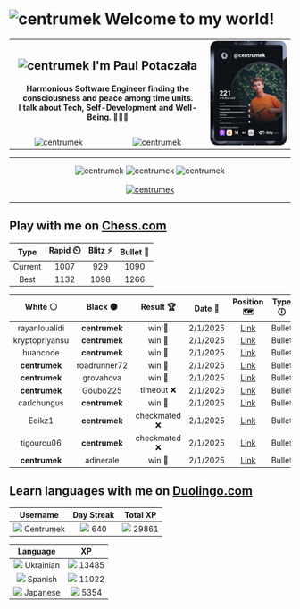 <h1>
  <img
    src="https://emojis.slackmojis.com/emojis/images/1531849430/4246/blob-sunglasses.gif"
    width="30"
    alt="centrumek"
  />
  Welcome to my world!
</h1>

<table>
  <tbody>
    <tr>
      <td align="center" width="70%" colspan="2">
        <h2>
          <img
            src="https://raw.githubusercontent.com/MartinHeinz/MartinHeinz/master/wave.gif"
            width="30px"
            alt="centrumek"
          />
          I'm Paul Potaczała
        </h2>
        <h4>
          Harmonious Software Engineer finding the consciousness and peace among time units.
          <br/>
          I talk about Tech, Self-Development and Well-Being. 🌿🧘🚀
        </h4>
      </td>
      <td width="30%" rowspan="2">
        <a href="https://app.daily.dev/centrumek">
          <img
            src="./devcard.svg"
            alt="centrumek"
          />
        </a>
      </td>
    </tr>
    <tr align="center">
      <td>
        <img
          src="https://komarev.com/ghpvc/?username=centrumek&label=visitors&color=0e75b6&style=flat"
          alt="centrumek"
        >
      </td>
      <td>
        <a href="https://stackoverflow.com/users/14496012/centrumek">
          <img
            src="https://stackoverflow.com/users/flair/14496012.png?theme=dark"
            alt="centrumek"
          >
        </a>
      </td>
    </tr>
  </tbody>
</table>

---
<div align="center">
  <img 
    src="https://github-readme-stats.vercel.app/api?username=centrumek&show_icons=true&count_private=true&theme=dark&hide_border=true&hide=issues,contribs&bg_color=00000000"
    alt="centrumek"
  />
  <img
    src="https://github-readme-stats.vercel.app/api/top-langs/?username=centrumek&layout=compact&hide_border=true&theme=dark&bg_color=00000000&langs_count=6&exclude_repo=air-statistic-app"
    alt="centrumek"
  />
  <img 
    src="https://github-readme-streak-stats.herokuapp.com?user=centrumek&theme=dark&hide_border=true&background=FFFFFF00"
    alt="centrumek"
  />
  <br/>
  <br/>
  <a href="https://www.buymeacoffee.com/centrumek">
    <img
      src="https://cdn.buymeacoffee.com/buttons/v2/default-orange.png"
      height="50"
      width="210"
      alt="centrumek"
    />
  </a>
</div>

---

## Play with me on [Chess.com](https://www.chess.com/member/centrumek)

<div align="center">
<!--START_SECTION:chessStats-->
<!-- Automatically generated with https://github.com/Balastrong/chess-stats-action -->

| Type | Rapid ⏲️ | Blitz ⚡ | Bullet 🔫 |
|:---:|:---:|:---:|:---:|
| Current | 1007 | 929 | 1090 |
| Best | 1132 | 1098 | 1266 |

| White ⚪ | Black ⚫ | Result 🏆 | Date 📅 | Position 🗺️ | Type 🕕 |
|:---:|:---:|:---:|:---:|:---:|:---:|
| rayanloualidi | **centrumek** | win 🥇 | 2/1/2025 | <a href="http://www.ee.unb.ca/cgi-bin/tervo/fen.pl?select=1k6/8/PP6/8/1Kr5/r7/7R/8 w - -">Link</a> | Bullet |
| kryptopriyansu | **centrumek** | win 🥇 | 2/1/2025 | <a href="http://www.ee.unb.ca/cgi-bin/tervo/fen.pl?select=r6r/pb2kp1p/4p3/2p5/1pn1n3/5N2/PPP3PP/2KR1R2 w - -">Link</a> | Bullet |
| huancode | **centrumek** | win 🥇 | 2/1/2025 | <a href="http://www.ee.unb.ca/cgi-bin/tervo/fen.pl?select=4r1nr/p5Np/bq2P3/2pQ4/1kP5/p5PB/1P3P1P/2KR3R w - -">Link</a> | Bullet |
| **centrumek** | roadrunner72 | win 🥇 | 2/1/2025 | <a href="http://www.ee.unb.ca/cgi-bin/tervo/fen.pl?select=r6r/5p1p/3k3b/3R4/2Q3p1/2P1P3/5PPP/2K5 b - -">Link</a> | Bullet |
| **centrumek** | grovahova | win 🥇 | 2/1/2025 | <a href="http://www.ee.unb.ca/cgi-bin/tervo/fen.pl?select=7k/pp3b2/5Np1/b7/P5P1/4Pp2/2K2P2/8 b - -">Link</a> | Bullet |
| **centrumek** | Goubo225 | timeout ❌ | 2/1/2025 | <a href="http://www.ee.unb.ca/cgi-bin/tervo/fen.pl?select=k7/P7/1K6/6pp/4P1P1/7P/8/8 w - -">Link</a> | Bullet |
| carlchungus | **centrumek** | win 🥇 | 2/1/2025 | <a href="http://www.ee.unb.ca/cgi-bin/tervo/fen.pl?select=r7/2k5/2p2r2/pq1p4/3Pp2P/2P1PnP1/1P2QP2/1KR2R2 w - -">Link</a> | Bullet |
| Edikz1 | **centrumek** | checkmated ❌ | 2/1/2025 | <a href="http://www.ee.unb.ca/cgi-bin/tervo/fen.pl?select=k2r1r2/pQ3R2/3p4/4p1q1/4P1Bp/1P1P3P/P5P1/6K1 b - -">Link</a> | Bullet |
| tigourou06 | **centrumek** | checkmated ❌ | 2/1/2025 | <a href="http://www.ee.unb.ca/cgi-bin/tervo/fen.pl?select=r1bq2nr/pp1nkQp1/2p1p2p/3pP1N1/3P4/2PB4/PP4PP/RNB2RK1 b - -">Link</a> | Bullet |
| **centrumek** | adinerale | win 🥇 | 2/1/2025 | <a href="http://www.ee.unb.ca/cgi-bin/tervo/fen.pl?select=rn1qk1nr/pbppppbp/1p4p1/8/3PP3/P4P2/1PP3PP/RNBQKBNR b KQkq -">Link</a> | Bullet |

<!--END_SECTION:chessStats-->
</div>

## Learn languages with me on [Duolingo.com](https://www.duolingo.com/profile/Centrumek)

<div align="center">
<!--START_SECTION:duolingoStats-->
<!-- Automatically generated with https://github.com/centrumek/duolingo-readme-stats-->

| Username | Day Streak | Total XP |
|:---:|:---:|:---:|
| <img src="https://raw.githubusercontent.com/centrumek/duolingo-readme-stats/main/assets/duolingo.png" height="12"> Centrumek | <img src="https://raw.githubusercontent.com/centrumek/duolingo-readme-stats/main/assets/streakinactive.svg" height="12"> 640 | <img src="https://raw.githubusercontent.com/centrumek/duolingo-readme-stats/main/assets/xp.svg" height="12"> 29861 | <img src="https://raw.githubusercontent.com/centrumek/duolingo-readme-stats/main/assets/xp.svg" height="12"> 0 |

| Language | XP |
|:---:|:---:|
| <img src="https://raw.githubusercontent.com/centrumek/duolingo-readme-stats/main/assets/langs/ukrainian.svg" height="12"> Ukrainian | <img src="https://raw.githubusercontent.com/centrumek/duolingo-readme-stats/main/assets/xp.svg" height="12"> 13485 |
| <img src="https://raw.githubusercontent.com/centrumek/duolingo-readme-stats/main/assets/langs/spanish.svg" height="12"> Spanish | <img src="https://raw.githubusercontent.com/centrumek/duolingo-readme-stats/main/assets/xp.svg" height="12"> 11022 |
| <img src="https://raw.githubusercontent.com/centrumek/duolingo-readme-stats/main/assets/langs/japanese.svg" height="12"> Japanese | <img src="https://raw.githubusercontent.com/centrumek/duolingo-readme-stats/main/assets/xp.svg" height="12"> 5354 |

<!--END_SECTION:duolingoStats-->
</div>
<!--
**centrumek/centrumek** is a ✨ _special_ ✨ repository because its `README.md` (this file) appears on your GitHub profile.

Here are some ideas to get you started:

- 🔭 I’m currently working on ...
- 🌱 I’m currently learning ...
- 👯 I’m looking to collaborate on ...
- 🤔 I’m looking for help with ...
- 💬 Ask me about ...
- 📫 How to reach me: ...
- 😄 Pronouns: ...
- ⚡ Fun fact: ...
-->

